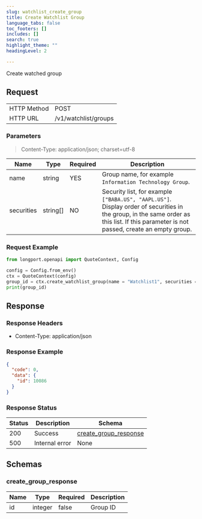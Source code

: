 ```yaml
---
slug: watchlist_create_group
title: Create Watchlist Group
language_tabs: false
toc_footers: []
includes: []
search: true
highlight_theme: ""
headingLevel: 2

---
```


Create watched group

<SDKLinks module="quote" klass="QuoteContext" method="create_watchlist_group" />

## 

## Request

<table className="http-basic">
<tbody>
<tr><td className="http-basic-key">HTTP Method</td><td>POST</td></tr>
<tr><td className="http-basic-key">HTTP URL</td><td>/v1/watchlist/groups 
</td></tr>
</tbody>
</table>

### Parameters

> Content-Type: application/json; charset=utf-8

| Name | Type | Required | Description |
|---|---|---|---|
| name | string | YES | Group name, for example `Information Technology Group`.  |
| securities | string[] | NO | Security list, for example `["BABA.US", "AAPL.US"]`. Display order of securities in the group, in the same order as this list. If this parameter is not passed, create an empty group.  |

### Request Example

```python
from longport.openapi import QuoteContext, Config

config = Config.from_env()
ctx = QuoteContext(config)
group_id = ctx.create_watchlist_group(name = "Watchlist1", securities = ["700.HK", "AAPL.US"])
print(group_id)
```

## Response

### Response Headers

- Content-Type: application/json

### Response Example

```json
{
  "code": 0,
  "data": {
    "id": 10086
  }
}
```

### Response Status

| Status | Description | Schema |
|---|---|---|
| 200 | Success | [create_group_response](#schemacreate_group_response) |
| 500 | Internal error | None |

<aside className="success">
</aside>

## Schemas

### create_group_response

<a id="schemacreate_group_response"></a>
<a id="schemacreate_group_response"></a>

|Name|Type|Required|Description|
|---|---|---|---|
|id|integer|false|Group ID|

